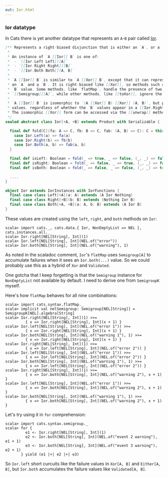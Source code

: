 ```yaml
---
out: Ior.html
---
```


  [IorSource]: $catsBaseUrl$core/src/main/scala/cats/data/Ior.scala

### Ior datatype

In Cats there is yet another datatype that represents an `A`-`B` pair called [Ior][IorSource].

```scala
/** Represents a right-biased disjunction that is either an `A`, or a `B`, or both an `A` and a `B`.
 *
 * An instance of `A [[Ior]] B` is one of:
 *  - `[[Ior.Left Left]][A]`
 *  - `[[Ior.Right Right]][B]`
 *  - `[[Ior.Both Both]][A, B]`
 *
 * `A [[Ior]] B` is similar to `A [[Xor]] B`, except that it can represent the simultaneous presence of
 * an `A` and a `B`. It is right-biased like [[Xor]], so methods such as `map` and `flatMap` operate on the
 * `B` value. Some methods, like `flatMap`, handle the presence of two [[Ior.Both Both]] values using a
 * `[[Semigroup]][A]`, while other methods, like [[toXor]], ignore the `A` value in a [[Ior.Both Both]].
 *
 * `A [[Ior]] B` is isomorphic to `(A [[Xor]] B) [[Xor]] (A, B)`, but provides methods biased toward `B`
 * values, regardless of whether the `B` values appear in a [[Ior.Right Right]] or a [[Ior.Both Both]].
 * The isomorphic [[Xor]] form can be accessed via the [[unwrap]] method.
 */
sealed abstract class Ior[+A, +B] extends Product with Serializable {

  final def fold[C](fa: A => C, fb: B => C, fab: (A, B) => C): C = this match {
    case Ior.Left(a) => fa(a)
    case Ior.Right(b) => fb(b)
    case Ior.Both(a, b) => fab(a, b)
  }

  final def isLeft: Boolean = fold(_ => true, _ => false, (_, _) => false)
  final def isRight: Boolean = fold(_ => false, _ => true, (_, _) => false)
  final def isBoth: Boolean = fold(_ => false, _ => false, (_, _) => true)

  ....
}

object Ior extends IorInstances with IorFunctions {
  final case class Left[+A](a: A) extends (A Ior Nothing)
  final case class Right[+B](b: B) extends (Nothing Ior B)
  final case class Both[+A, +B](a: A, b: B) extends (A Ior B)
}
```

These values are created using the `left`, `right`, and `both` methods on `Ior`:

```console:new
scala> import cats._, cats.data.{ Ior, NonEmptyList => NEL }, cats.instances.all._
scala> Ior.right[NEL[String], Int](1)
scala> Ior.left[NEL[String], Int](NEL.of("error"))
scala> Ior.both[NEL[String], Int](NEL.of("warning"), 1)
```

As noted in the scaladoc comment, `Ior`'s `flatMap` uses `Semigroup[A]` to accumulate
failures when it sees an `Ior.both(...)` value.
So we could probably use this as a hybrid of `Xor` and `Validated`.

One gotcha that I keep forgetting is that the `Semigroup` instance for
`NonEmptyList` not available by default.
I need to derive one from `SemigroupK` myself.

Here's how `flatMap` behaves for all nine combinations:

```console
scala> import cats.syntax.flatMap._
scala> implicit val nelSemigroup: Semigroup[NEL[String]] = SemigroupK[NEL].algebra[String]
scala> Ior.right[NEL[String], Int](1) >>=
         { x => Ior.right[NEL[String], Int](x + 1) }
scala> Ior.left[NEL[String], Int](NEL.of("error 1")) >>=
         { x => Ior.right[NEL[String], Int](x + 1) }
scala> Ior.both[NEL[String], Int](NEL.of("warning 1"), 1) >>=
         { x => Ior.right[NEL[String], Int](x + 1) }
scala> Ior.right[NEL[String], Int](1) >>=
         { x => Ior.left[NEL[String], Int](NEL.of("error 2")) }
scala> Ior.left[NEL[String], Int](NEL.of("error 1")) >>=
         { x => Ior.left[NEL[String], Int](NEL.of("error 2")) }
scala> Ior.both[NEL[String], Int](NEL.of("warning 1"), 1) >>=
         { x => Ior.left[NEL[String], Int](NEL.of("error 2")) }
scala> Ior.right[NEL[String], Int](1) >>=
         { x => Ior.both[NEL[String], Int](NEL.of("warning 2"), x + 1) }
scala> Ior.left[NEL[String], Int](NEL.of("error 1")) >>=
         { x => Ior.both[NEL[String], Int](NEL.of("warning 2"), x + 1) }
scala> Ior.both[NEL[String], Int](NEL.of("warning 1"), 1) >>=
         { x => Ior.both[NEL[String], Int](NEL.of("warning 2"), x + 1) }
```

Let's try using it in `for` comprehension:

```console
scala> import cats.syntax.semigroup._
scala> for {
         e1 <- Ior.right[NEL[String], Int](1)
         e2 <- Ior.both[NEL[String], Int](NEL.of("event 2 warning"), e1 + 1)
         e3 <- Ior.both[NEL[String], Int](NEL.of("event 3 warning"), e2 + 1)
       } yield (e1 |+| e2 |+| e3)
```

So `Ior.left` short curcuits like the failure values in `Xor[A, B]` and `Either[A, B]`,
but `Ior.both` accumulates the failure values like `Validated[A, B]`.
